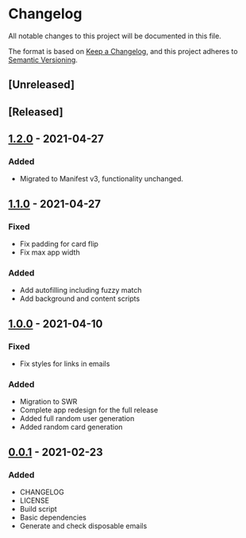 [0.0.1]: https://github.com/aliraslan/throwaway/releases/tag/0.0.1
[1.0.0]: https://github.com/aliraslan/throwaway/releases/tag/1.0.0
[1.1.0]: https://github.com/aliraslan/throwaway/releases/tag/1.1.0
[1.2.0]: https://github.com/aliraslan/throwaway/releases/tag/1.2.0
# Changelog

All notable changes to this project will be documented in this file.

The format is based on [Keep a Changelog](https://keepachangelog.com/en/1.0.0/),
and this project adheres to [Semantic Versioning](https://semver.org/spec/v2.0.0.html).

## [Unreleased]

## [Released]

## [1.2.0] - 2021-04-27
### Added
- Migrated to Manifest v3, functionality unchanged. 

## [1.1.0] - 2021-04-27
### Fixed
- Fix padding for card flip
- Fix max app width

### Added
- Add autofilling including fuzzy match
- Add background and content scripts

## [1.0.0] - 2021-04-10

### Fixed
- Fix styles for links in emails

### Added
- Migration to SWR
- Complete app redesign for the full release
- Added full random user generation
- Added random card generation

## [0.0.1] - 2021-02-23

### Added
- CHANGELOG
- LICENSE
- Build script
- Basic dependencies
- Generate and check disposable emails
